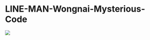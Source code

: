 # LINE-MAN-Wongnai-Mysterious-Code
![](https://user-images.githubusercontent.com/108649272/178962304-75130546-d912-41fe-95e2-44a1623f7c83.png)
